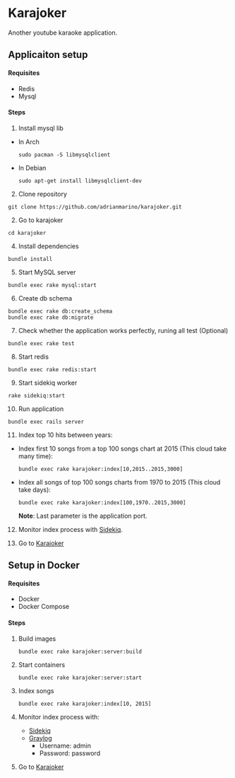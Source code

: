 # Karajoker
Another youtube karaoke application.

## Applicaiton setup

#### Requisites
 * Redis
 * Mysql

#### Steps

1. Install mysql lib
  * In Arch

	   ```
	   sudo pacman -S libmysqlclient
	   ```
  * In Debian

	   ```
	   sudo apt-get install libmysqlclient-dev
	   ```

2. Clone repository

 ```
 git clone https://github.com/adrianmarino/karajoker.git
 ```

2. Go to karajoker

 ```
 cd karajoker
 ```

4. Install dependencies

 ```
 bundle install
 ```
5. Start MySQL server

 ```
 bundle exec rake mysql:start
 ```
6. Create db schema

 ```
 bundle exec rake db:create_schema
 bundle exec rake db:migrate
 ```
7. Check whether the application works perfectly, runing all test (Optional)

 ```
 bundle exec rake test
 ```
8. Start redis

 ```
 bundle exec rake redis:start
 ```
9. Start sidekiq worker

 ```
 rake sidekiq:start
 ```
10. Run application

 ```
 bundle exec rails server
 ```
11. Index top 10 hits between years:
  * Index first 10 songs from a top 100 songs chart at 2015 (This cloud take many time):

	   ```
	   bundle exec rake karajoker:index[10,2015..2015,3000]
	   ```
  * Index all songs of top 100 songs charts from 1970 to 2015 (This cloud take days):

	   ```
	   bundle exec rake karajoker:index[100,1970..2015,3000]
	   ```
    **Note**: Last parameter is the application port.

12. Monitor index process with [Sidekiq](http://localhost:8081/sidekiq).

13. Go to [Karajoker](http://localhost:8081)

## Setup in Docker

#### Requisites
* Docker
* Docker Compose

#### Steps

1. Build images

	```
	bundle exec rake karajoker:server:build
	```
2. Start containers

	```
	bundle exec rake karajoker:server:start
	```
3. Index songs

   ```
   bundle exec rake karajoker:index[10, 2015]
   ```

4. Monitor index process with:
	* [Sidekiq](http://localhost:8081/sidekiq)
	* [Graylog](http://localhost:9000)
		* Username: admin
		* Password: password

6. Go to [Karajoker](http://localhost:8081)

